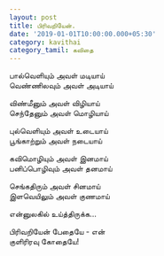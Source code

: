 ```yaml
---
layout: post
title: பிரிவறியேன்.
date: '2019-01-01T10:00:00.000+05:30'
category: kavithai
category_tamil: கவிதை
---
```


பால்வெளியும் அவள் மடியாய்  
வெண்ணிலவும் அவள் அடியாய்  
   
விண்மீனும் அவள் விழியாய்  
செந்தேனும் அவள் மொழியாய்  
  
புல்வெளியும் அவள் உடையாய்  
பூங்காற்றும் அவள் நடையாய்  
  
கவிமொழியும் அவள் இனமாய்  
பனிப்பொழிவும் அவள் தனமாய்  
  
செங்கதிரும் அவள் சினமாய்  
இளவெயிலும் அவள் குணமாய்  
  
என்னுலகில் உய்த்திருக்க...  
  
பிரிவறியேன் பேதையே - என்  
குளிரிரவு கோதையே!  
 
